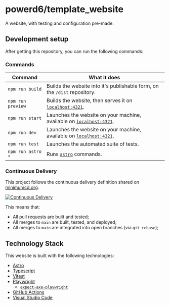 # powerd6/template_website

A website, with testing and configuration pre-made.

## Development setup

After getting this repository, you can run the following commands:

### Commands

| Command           | What it does                                                                                  |
| ----------------- | --------------------------------------------------------------------------------------------- |
| `npm run build`   | Builds the website into it's publishable form, on the `/dist` repository.                     |
| `npm run preview` | Builds the website, then serves it on [`localhost:4321`](http://localhost:4321).              |
| `npm run start`   | Launches the website on your machine, available on [`localhost:4321`](http://localhost:4321). |
| `npm run dev`     | Launches the website on your machine, available on [`localhost:4321`](http://localhost:4321). |
| `npm run test`    | Launches the automated suite of tests.                                                        |
| `npm run astro *` | Runs [`astro`](https://docs.astro.build/en/reference/cli-reference/) commands.                |

### Continuous Delivery

This project follows the continuous delivery definition shared on [minimumcd.org](https://minimumcd.org/minimumcd/).

[![Continuous Delivery](https://github.com/powerd6/template_website/actions/workflows/cd.yml/badge.svg?branch=main&event=push)](https://github.com/powerd6/template_website/actions/workflows/cd.yml)

This means that:
- All pull requests are built and tested;
- All merges to `main` are built, tested, and deployed;
- All merges to `main` are integrated into open branches (via `git rebase`);

## Technology Stack

This website is built with the following technologies:

- [Astro](https://astro.build/)
- [Typescript](https://www.typescriptlang.org/)
- [Vitest](https://vitest.dev/)
- [Playwright](https://playwright.dev/)
  - [`expect-axe-playwright`](https://github.com/Widen/expect-axe-playwright)
- [GitHub Actions](https://github.com/features/actions)
- [Visual Studio Code](https://code.visualstudio.com/)
